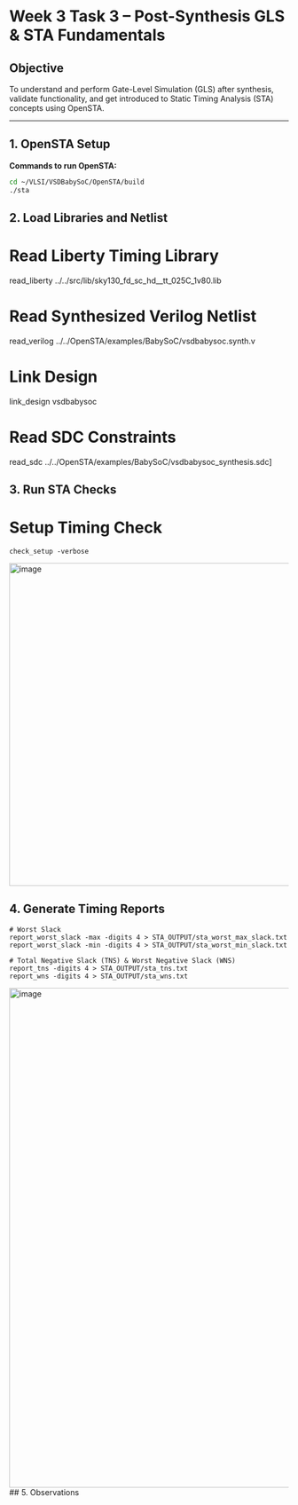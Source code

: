 # Week 3 Task 3 – Post-Synthesis GLS & STA Fundamentals

## Objective
To understand and perform Gate-Level Simulation (GLS) after synthesis, validate functionality, and get introduced to Static Timing Analysis (STA) concepts using OpenSTA.

---

## 1. OpenSTA Setup

**Commands to run OpenSTA:**

```bash
cd ~/VLSI/VSDBabySoC/OpenSTA/build
./sta
```
## 2. Load Libraries and Netlist
# Read Liberty Timing Library
read_liberty ../../src/lib/sky130_fd_sc_hd__tt_025C_1v80.lib  

# Read Synthesized Verilog Netlist
read_verilog ../../OpenSTA/examples/BabySoC/vsdbabysoc.synth.v  

# Link Design
link_design vsdbabysoc

# Read SDC Constraints
read_sdc ../../OpenSTA/examples/BabySoC/vsdbabysoc_synthesis.sdc]

## 3. Run STA Checks

# Setup Timing Check
```
check_setup -verbose
```
<img width="940" height="582" alt="image" src="https://github.com/user-attachments/assets/093ad8c2-8bb1-493d-bdd0-2ee20403ff38" />

## 4. Generate Timing Reports
```
# Worst Slack
report_worst_slack -max -digits 4 > STA_OUTPUT/sta_worst_max_slack.txt
report_worst_slack -min -digits 4 > STA_OUTPUT/sta_worst_min_slack.txt

# Total Negative Slack (TNS) & Worst Negative Slack (WNS)
report_tns -digits 4 > STA_OUTPUT/sta_tns.txt
report_wns -digits 4 > STA_OUTPUT/sta_wns.txt
```
<img width="1441" height="901" alt="image" src="https://github.com/user-attachments/assets/2c401321-376a-425d-9d20-ad4df0caacc4" />
## 5. Observations

